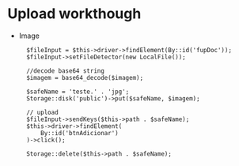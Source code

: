 # Upload workthough

* Image

        $fileInput = $this->driver->findElement(By::id('fupDoc'));
        $fileInput->setFileDetector(new LocalFile());

        //decode base64 string
        $imagem = base64_decode($imagem);

        $safeName = 'teste.' . 'jpg';
        Storage::disk('public')->put($safeName, $imagem);

        // upload
        $fileInput->sendKeys($this->path . $safeName);
        $this->driver->findElement(
            By::id('btnAdicionar')
        )->click();

        Storage::delete($this->path . $safeName);
